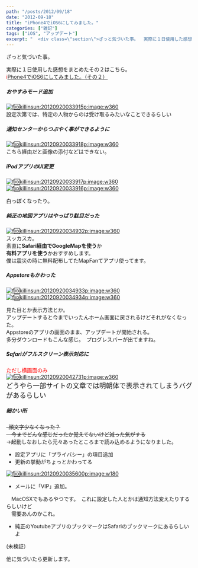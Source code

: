 ```yaml
---
path: "/posts/2012/09/18"
date: "2012-09-18"
title: "iPhone4でiOS6にしてみました。"
categories: ["雑記"]
tags: ["iOS", "アップデート"]
excerpt: "  <div class=\"section\">ざっと気づいた事。  実際に１日使用した感想をまとめたその２はこちら。  <span style=\"color:#FF0000;\" class=..."
---
```


  

<div class="section">ざっと気づいた事。  

実際に１日使用した感想をまとめたその２はこちら。  
<span style="color:#FF0000;" class="deco">i[Phone4でiOS6にしてみました。（その２）](http://d.hatena.ne.jp/killinsun/20120920)</span>  

##### おやすみモード追加

[![f:id:killinsun:20120920033915p:image:w360](https://cdn-ak.f.st-hatena.com/images/fotolife/k/killinsun/20120920/20120920033915.png "f:id:killinsun:20120920033915p:image:w360")](http://f.hatena.ne.jp/killinsun/20120920033915)  
設定次第では、特定の人物からのは受け取るみたいなことできるらしい  

##### 通知センターからつぶやく事ができるように

[![f:id:killinsun:20120920033918p:image:w360](https://cdn-ak.f.st-hatena.com/images/fotolife/k/killinsun/20120920/20120920033918.png "f:id:killinsun:20120920033918p:image:w360")](http://f.hatena.ne.jp/killinsun/20120920033918)  
こちら経由だと画像の添付などはできない。  

##### iPodアプリのUI変更

[![f:id:killinsun:20120920033917p:image:w360](https://cdn-ak.f.st-hatena.com/images/fotolife/k/killinsun/20120920/20120920033917.png "f:id:killinsun:20120920033917p:image:w360")](http://f.hatena.ne.jp/killinsun/20120920033917)  
[![f:id:killinsun:20120920033916p:image:w360](https://cdn-ak.f.st-hatena.com/images/fotolife/k/killinsun/20120920/20120920033916.png "f:id:killinsun:20120920033916p:image:w360")](http://f.hatena.ne.jp/killinsun/20120920033916)  

白っぽくなったり。  

##### 純正の地図アプリはやっぱり駄目だった

[![f:id:killinsun:20120920034932p:image:w360](https://cdn-ak.f.st-hatena.com/images/fotolife/k/killinsun/20120920/20120920034932.png "f:id:killinsun:20120920034932p:image:w360")](http://f.hatena.ne.jp/killinsun/20120920034932)  
スッカスカ。  
素直に**Safari経由でGoogleMapを使う**か  
**有料アプリを使う**かおすすめします。  
僕は震災の時に無料配布してたMapFanてアプリ使ってます。  

##### Appstoreもかわった

[![f:id:killinsun:20120920034933p:image:w360](https://cdn-ak.f.st-hatena.com/images/fotolife/k/killinsun/20120920/20120920034933.png "f:id:killinsun:20120920034933p:image:w360")](http://f.hatena.ne.jp/killinsun/20120920034933)  
[![f:id:killinsun:20120920034934p:image:w360](https://cdn-ak.f.st-hatena.com/images/fotolife/k/killinsun/20120920/20120920034934.png "f:id:killinsun:20120920034934p:image:w360")](http://f.hatena.ne.jp/killinsun/20120920034934)  

見た目とか表示方法とか。  
アップデートすると今までいったんホーム画面に戻されるけどそれがなくなった。  
Appstoreのアプリの画面のまま、アップデートが開始される。  
多分ダウンロードもこんな感じ。　プログレスバーが出てますね。  

##### Safariがフルスクリーン表示対応に

<font color="red">ただし横画面のみ</font>  
[![f:id:killinsun:20120920042731p:image:w360](https://cdn-ak.f.st-hatena.com/images/fotolife/k/killinsun/20120920/20120920042731.png "f:id:killinsun:20120920042731p:image:w360")](http://f.hatena.ne.jp/killinsun/20120920042731)  
<span style="font-size:large;" class="deco">どうやら一部サイトの文章では明朝体で表示されてしまうバグがあるらしい</span>  

##### 細かい所

<del>-顔文字少なくなった？  
　今までどんな感じだったか覚えてないけど減った気がする</del>  
→起動しなおしたら元々あったところまで読み込めるようになりました。

* 設定アプリに「プライバシー」の項目追加
* 更新の挙動がちょっとかわってる

[![f:id:killinsun:20120920035600p:image:w180](https://cdn-ak.f.st-hatena.com/images/fotolife/k/killinsun/20120920/20120920035600.png "f:id:killinsun:20120920035600p:image:w180")](http://f.hatena.ne.jp/killinsun/20120920035600)

* メールに「VIP」追加。

　MacOSXでもあるやつです。　これに設定した人とかは通知方法変えたりするらしいけど  
　需要あんのかこれ。

* 純正のYoutubeアプリのブックマークはSafariのブックマークにあるらしいよ

(未検証）  

他に気づいたら更新します。</div>